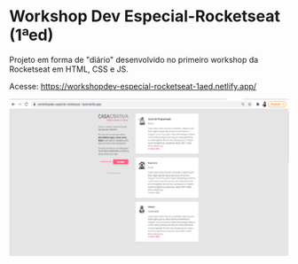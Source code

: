 # Workshop Dev Especial-Rocketseat (1ªed)

Projeto em forma de "diário" desenvolvido no primeiro workshop da Rocketseat em HTML, CSS e JS.

Acesse: https://workshopdev-especial-rocketseat-1aed.netlify.app/

![IMAGE](https://github.com/datilasilva/WorkshopDev-Especial-Rocketseat-1aed/blob/main/preject2JS-CSS.png)

